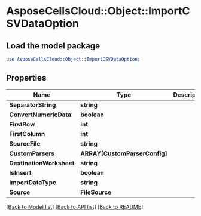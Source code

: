 # AsposeCellsCloud::Object::ImportCSVDataOption 

## Load the model package
```perl
use AsposeCellsCloud::Object::ImportCSVDataOption;
```

## Properties
Name | Type | Description | Notes
------------ | ------------- | ------------- | -------------
**SeparatorString** | **string** |  |
**ConvertNumericData** | **boolean** |  |
**FirstRow** | **int** |  |
**FirstColumn** | **int** |  |
**SourceFile** | **string** |  |
**CustomParsers** | **ARRAY[CustomParserConfig]** |  |
**DestinationWorksheet** | **string** |  |
**IsInsert** | **boolean** |  |
**ImportDataType** | **string** |  |
**Source** | **FileSource** |  |  

[[Back to Model list]](../README.md#documentation-for-models) [[Back to API list]](../README.md#documentation-for-api-endpoints) [[Back to README]](../README.md)

